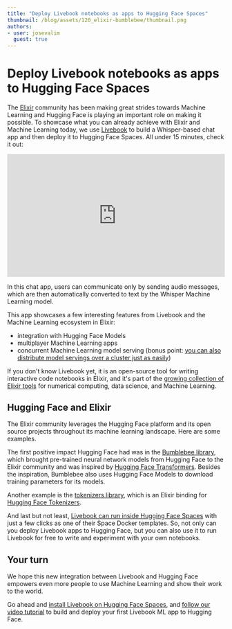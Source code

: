 ```yaml
---
title: "Deploy Livebook notebooks as apps to Hugging Face Spaces"
thumbnail: /blog/assets/120_elixir-bumblebee/thumbnail.png
authors:
- user: josevalim
  guest: true
---
```


# Deploy Livebook notebooks as apps to Hugging Face Spaces

<!-- {blog_metadata} -->
<!-- {authors} -->

The [Elixir](https://elixir-lang.org/) community has been making great strides towards Machine Learning and Hugging Face is playing an important role on making it possible. To showcase what you can already achieve with Elixir and Machine Learning today, we use [Livebook](https://livebook.dev/) to build a Whisper-based chat app and then deploy it to Hugging Face Spaces. All under 15 minutes, check it out:

<iframe width="100%" style="aspect-ratio: 16 / 9;"src="https://www.youtube.com/embed/uyVRPEXOqzw" title="YouTube video player" frameborder="0" allow="accelerometer; autoplay; clipboard-write; encrypted-media; gyroscope; picture-in-picture" allowfullscreen></iframe>

In this chat app, users can communicate only by sending audio messages, which are then automatically converted to text by the Whisper Machine Learning model.

This app showcases a few interesting features from Livebook and the Machine Learning ecosystem in Elixir:

- integration with Hugging Face Models
- multiplayer Machine Learning apps
- concurrent Machine Learning model serving (bonus point: [you can also distribute model servings over a cluster just as easily](https://news.livebook.dev/distributed2-machine-learning-notebooks-with-elixir-and-livebook---launch-week-1---day-2-1aIlaw))

If you don't know Livebook yet, it is an open-source tool for writing interactive code notebooks in Elixir, and it's part of the [growing collection of Elixir tools](https://github.com/elixir-nx) for numerical computing, data science, and Machine Learning.

## Hugging Face and Elixir

The Elixir community leverages the Hugging Face platform and its open source projects throughout its machine learning landscape. Here are some examples.

The first positive impact Hugging Face had was in the [Bumblebee library](https://github.com/elixir-nx/bumblebee), which brought pre-trained neural network models from Hugging Face to the Elixir community and was inspired by [Hugging Face Transformers](https://huggingface.co/docs/transformers/index). Besides the inspiration, Bumblebee also uses Hugging Face Models to download training parameters for its models.

Another example is the [tokenizers library](https://github.com/elixir-nx/tokenizers), which is an Elixir binding for [Hugging Face Tokenizers](https://github.com/huggingface/tokenizers).

And last but not least, [Livebook can run inside Hugging Face Spaces](https://huggingface.co/docs/hub/spaces-sdks-docker-livebook) with just a few clicks as one of their Space Docker templates. So, not only can you deploy Livebook apps to Hugging Face, but you can also use it to run Livebook for free to write and experiment with your own notebooks.

## Your turn

We hope this new integration between Livebook and Hugging Face empowers even more people to use Machine Learning and show their work to the world.

Go ahead and [install Livebook on Hugging Face Spaces](https://huggingface.co/docs/hub/spaces-sdks-docker-livebook), and [follow our video tutorial](https://www.youtube.com/watch?v=uyVRPEXOqzw) to build and deploy your first Livebook ML app to Hugging Face.